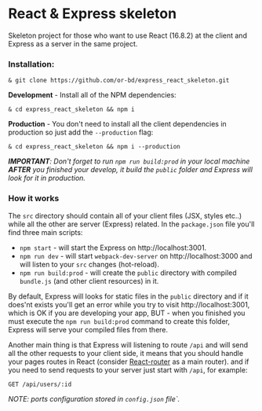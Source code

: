 # React & Express skeleton

Skeleton project for those who want to use React (16.8.2) at the 
client and Express as a server in the same project.

### Installation:

```
& git clone https://github.com/or-bd/express_react_skeleton.git
```

__Development__ - Install all of the NPM dependencies:

```
& cd express_react_skeleton && npm i
```

__Production__ - You don't need to install all the client dependencies in production so just add the `--production` flag: 

```
& cd express_react_skeleton && npm i --production
```

*__IMPORTANT__: Don't forget to run `npm run build:prod` in your local machine 
__AFTER__ you finished your develop, it build the `public` folder and 
Express will look for it in production.*

### How it works

The `src` directory should contain all of your client files 
(JSX, styles etc..) while all the other are server (Express) 
related. In the `package.json` file you'll find three main scripts:
* `npm start` - will start the Express on http://localhost:3001.
* `npm run dev` - will start `webpack-dev-server` on http://localhost:3000 and will listen to your `src` changes (hot-reload).
* `npm run build:prod` - will create the `public` directory with compiled `bundle.js` (and other client resources) in it.

By default, Express will looks for static files in the `public` directory and
if it does'nt exists you'll get an error while you try to visit http://localhost:3001,
which is OK if you are developing your app, BUT - when you finished 
you must execute the `npm run build:prod` command to create this folder, 
Express will serve your compiled files from there.

Another main thing is that Express will listening to route `/api` and will send 
all the other requests to your client side, it means that you should handle 
your pages routes in React (consider [React-router](https://github.com/ReactTraining/react-router) as a main router).
and if you need to send requests to your server just start with `/api`, for example:
 
`
GET /api/users/:id
`

*NOTE: ports configuration stored in `config.json` file`.*
